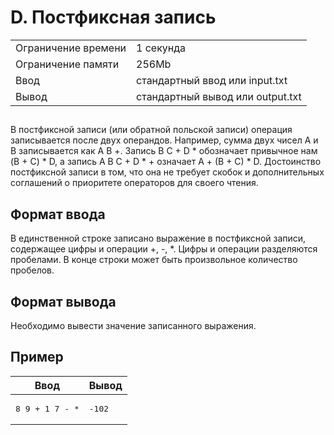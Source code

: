 <div class="problem-statement">
   <div class="header">
      <h1 class="title">D. Постфиксная запись</h1>
      <table>
         <tr class="time-limit">
            <td class="property-title">Ограничение времени</td>
            <td>1&nbsp;секунда</td>
         </tr>
         <tr class="memory-limit">
            <td class="property-title">Ограничение памяти</td>
            <td>256Mb</td>
         </tr>
         <tr class="input-file">
            <td class="property-title">Ввод</td>
            <td colspan="1">стандартный ввод или input.txt</td>
         </tr>
         <tr class="output-file">
            <td class="property-title">Вывод</td>
            <td colspan="1">стандартный вывод или output.txt</td>
         </tr>
      </table>
   </div>
   <h2></h2>
   <div class="legend"> В постфиксной записи (или обратной польской записи) операция записывается после двух операндов. Например, сумма двух чисел
      A и B записывается как A B +. Запись B C + D * обозначает привычное нам (B + C) * D, а запись A B C + D * + означает A + (B
      + C) * D. Достоинство постфиксной записи в том, что она не требует скобок и дополнительных соглашений о приоритете операторов
      для своего чтения. 
   </div>
   <h2>Формат ввода</h2>
   <div class="input-specification"> В единственной строке записано выражение в постфиксной записи, содержащее цифры и операции +, -, *. Цифры и операции разделяются
      пробелами. В конце строки может быть произвольное количество пробелов. 
   </div>
   <h2>Формат вывода</h2>
   <div class="output-specification"> Необходимо вывести значение записанного выражения. </div>
   <h2>Пример</h2>
   <table class="sample-tests">
      <thead>
         <tr>
            <th>Ввод</th>
            <th>Вывод</th>
         </tr>
      </thead>
      <tbody>
         <tr>
            <td><pre>8 9 + 1 7 - *
</pre></td>
            <td><pre>-102
</pre></td>
         </tr>
      </tbody>
   </table>